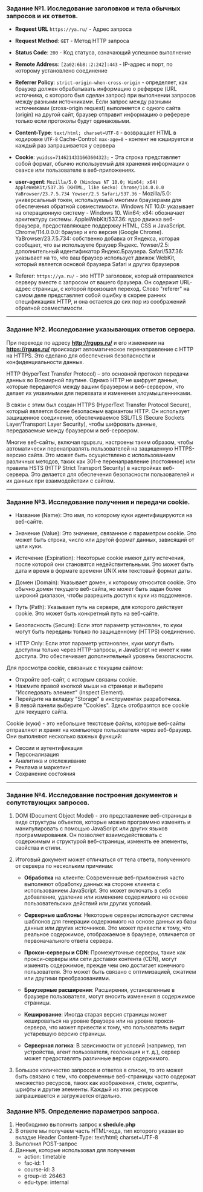 <h3>Задание №1. Исследование заголовков и тела обычных запросов и их ответов.</h3>

- **Request URL**  `https://ya.ru/` - Адрес запроса

- **Request Method**: `GET` - Метод HTTP запроса

- **Status Code**: `200` - Код статуса, означающий успешное выполнение

- **Remote Address**: `[2a02:6b8::2:242]:443` - IP-адрес и порт, по которому установлено соединение

- **Referrer Policy**: `strict-origin-when-cross-origin` - определяет, как браузер должен обрабатывать информацию о реферере (URL источника, с которого был сделан запрос) при выполнении запросов между разными источниками. Если запрос между разными источниками (cross-origin request) выполняется с одного сайта (origin) на другой сайт, браузер отправит информацию о реферере только если протоколы будут одинаковыми.

- **Content-Type**: `text/html; charset=UTF-8` - возвращает HTML в кодировке `UTF-8`
Cache-Control: `max-age=0` - контент не кэшируется и каждый раз запрашивается у сервера

- **Cookie**: `yuidss=7146214331663604323;` - Эта строка представляет собой формат, обычно используемый для хранения информации о сеансе или пользователе в веб-приложениях.

- **user-agent**: `Mozilla/5.0 (Windows NT 10.0; Win64; x64) AppleWebKit/537.36 (KHTML, like Gecko) Chrome/114.0.0.0 YaBrowser/23.7.5.734 Yowser/2.5 Safari/537.36` - Mozilla/5.0: универсальный токен, используемый многими браузерами для обеспечения обратной совместимости.
Windows NT 10.0: указывает на операционную систему - Windows 10.
Win64; x64: обозначает архитектуру системы.
AppleWebKit/537.36: ядро движка веб-браузера, предоставляющее поддержку HTML, CSS и JavaScript.
Chrome/114.0.0.0: браузер и его версия (Google Chrome).
YaBrowser/23.7.5.734: собственно добавка от Яндекса, которая сообщает, что вы используете браузер Яндекс.
Yowser/2.5: дополнительный идентификатор Яндекс.Браузера.
Safari/537.36: указывает на то, что ваш браузер использует движок WebKit, который является основой браузера Safari и других браузеров

- Referer: `https://ya.ru/` - это HTTP заголовок, который отправляется серверу вместе с запросом от вашего браузера. Он содержит URL-адрес страницы, с которой произошел переход. Слово "referer" на самом деле представляет собой ошибку в скорее ранних спецификациях HTTP, и она остается до сих пор из соображений обратной совместимости.
-----
<h3>Задание №2. Исследование указывающих ответов сервера.</h3>

При переходе по адресу **http://rgups.ru/** и его изменении на **https://rgups.ru/** происходит автоматическое перенаправление с HTTP на HTTPS. Это сделано для обеспечения безопасности и конфиденциальности данных.

HTTP (HyperText Transfer Protocol) – это основной протокол передачи данных во Всемирной паутине. Однако HTTP не шифрует данные, которые передаются между вашим браузером и веб-сервером, что делает их уязвимыми для перехвата и изменения злоумышленниками.

В связи с этим был создан HTTPS (HyperText Transfer Protocol Secure), который является более безопасным вариантом HTTP. Он использует защищенное соединение, обеспечиваемое SSL/TLS (Secure Sockets Layer/Transport Layer Security), чтобы шифровать данные, передаваемые между браузером и веб-сервером.

Многие веб-сайты, включая rgups.ru, настроены таким образом, чтобы автоматически перенаправлять пользователей на защищенную HTTPS-версию сайта. Это может быть осуществлено с использованием различных методов, таких как 301-е перенаправление (постоянное) или правила HSTS (HTTP Strict Transport Security) в настройках веб-сервера. Это делается для обеспечения безопасности пользователей и их данных при взаимодействии с сайтом.

-----

<h3>Задание №3. Исследование получения и передачи cookie.</h3>

- Название (Name): Это имя, по которому куки идентифицируются на веб-сайте.

- Значение (Value): Это значение, связанное с параметром cookie. Это может быть строка, число или другой формат данных, зависящий от цели куки.

- Истечение (Expiration): Некоторые cookie имеют дату истечения, после которой они становятся недействительными. Это может быть дата и время в формате времени UNIX или текстовый формат даты.

- Домен (Domain): Указывает домен, к которому относится cookie. Это обычно домен текущего веб-сайта, но может быть задан более широкий диапазон, чтобы разрешить доступ к куки из поддоменов.

- Путь (Path): Указывает путь на сервере, для которого действует cookie. Это может быть конкретный путь на веб-сайте.

- Безопасность (Secure): Если этот параметр установлен, то куки могут быть переданы только по защищенному (HTTPS) соединению.

- HTTP Only: Если этот параметр установлен, куки могут быть доступны только через HTTP-запросы, и JavaScript не имеет к ним доступа. Это обеспечивает дополнительный уровень безопасности.

Для просмотра cookie, связаных с текущим сайтом:
- Откройте веб-сайт, с которым связаны cookie.
- Нажмите правой кнопкой мыши на странице и выберите "Исследовать элемент" (Inspect Element).
- Перейдите на вкладку "Storage" в инструментах разработчика.
- В левой панели выберите "Cookies". Здесь отобразятся все cookie для текущего сайта.

Cookie (куки) - это небольшие текстовые файлы, которые веб-сайты отправляют и хранят на компьютере пользователя через веб-браузер. Они выполняют несколько важных функций:
- Сессии и аутентификация
- Персонализация
- Аналитика и отслеживание
- Реклама и маркетинг
- Сохранение состояния
---

<h3>Задание №4. Исследование построения документов и сопутствующих запросов.</h3>

1. DOM (Document Object Model) - это представление веб-страницы в виде структуры объектов, которые можно программно изменять и манипулировать с помощью JavaScript или других языков программирования. Он позволяет взаимодействовать с содержимым и структурой веб-страницы, изменять ее элементы, свойства и стили.
2. Итоговый документ может отличаться от тела ответа, полученного от сервера по нескольким причинам:

    - **Обработка** на клиенте: Современные веб-приложения часто выполняют обработку данных на стороне клиента с использованием JavaScript. Это может включать в себя добавление, удаление или изменение содержимого на основе пользовательских действий или других условий.

    - **Серверные шаблоны**: Некоторые серверы используют системы шаблонов для генерации содержимого на основе данных из базы данных или других источников. Это может привести к тому, что реальное содержимое, отображаемое в браузере, отличается от первоначального ответа сервера.

    - **Прокси-серверы и CDN**: Промежуточные серверы, такие как прокси-серверы или сети доставки контента (CDN), могут изменять содержимое, прежде чем оно достигает конечного пользователя. Это может быть связано с оптимизацией, сжатием или другими преобразованиями.

    - **Браузерные расширения**: Расширения, установленные в браузере пользователя, могут вносить изменения в содержимое страницы.

    -   **Кеширование**: Иногда старая версия страницы может кешироваться на уровне браузера или на уровне прокси-сервера, что может привести к тому, что пользователь видит устаревшую версию страницы.

    - **Серверная логика**: В зависимости от условий (например, тип устройства, агент пользователя, геолокация и т. д.), сервер может предоставлять различные версии содержимого.
3. Большое количество запросов и ответов в списке, то это может быть связано с тем, что современные веб-страницы часто содержат множество ресурсов, таких как изображения, стили, скрипты, шрифты и другие элементы. Каждый из этих ресурсов запрашивается и загружается отдельно.

<h3>Задание №5. Определение параметров запроса.</h3>

1. Необходимо выполнить запрос к **shedule.php**
2. В ответе мы получаем часть HTML-кода, тип которого указан во вкладке Header Content-Type: text/html; charset=UTF-8
3. Выполнил POST-запрос
4.  Данные, которые использовал для получения
    - action: timetable
    - fac-id: 1
    - course-id: 3
    - group-id: 26463
    - edu-type: internal

